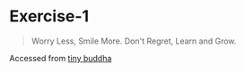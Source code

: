 # Exercise-1

> Worry Less, Smile More. Don't Regret, Learn and Grow.

Accessed from [tiny buddha](https://tinybuddha.com/wisdom-quotes/worry-less-smile-dont-regret-just-learn-grow/)

